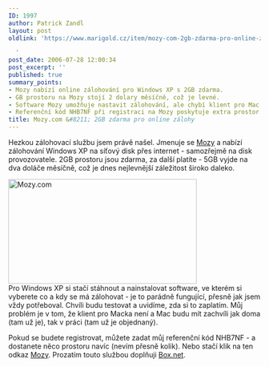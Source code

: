 ```yaml
---
ID: 1997
author: Patrick Zandl
layout: post
oldlink: 'https://www.marigold.cz/item/mozy-com-2gb-zdarma-pro-online-zalohy

  '
post_date: 2006-07-28 12:00:34
post_excerpt: ''
published: true
summary_points:
- Mozy nabízí online zálohování pro Windows XP s 2GB zdarma.
- GB prostoru na Mozy stojí 2 dolary měsíčně, což je levné.
- Software Mozy umožňuje nastavit zálohování, ale chybí klient pro Mac.
- Referenční kód NHB7NF při registraci na Mozy poskytuje extra prostor.
title: Mozy.com &#8211; 2GB zdarma pro online zálohy
---
```


<p>Hezkou zálohovací službu jsem právě našel. Jmenuje se <a href="https://mozy.com/?ref=NHB7NF">Mozy</a> a nabízí zálohování Windows XP na síťový disk přes internet - samozřejmě na disk provozovatele. 2GB prostoru jsou zdarma, za další platíte - 5GB vyjde na dva doláče měsíčně, což je dnes nejlevnější záležitost široko daleko. </p>

<div class="rightbox"><img src="/wp-content/uploads/20060728-mozy.jpg" alt="Mozy.com" width="376" height="209" /></div>Pro Windows XP si stačí stáhnout a nainstalovat software, ve kterém si vyberete co a kdy se má zálohovat - je to parádně fungující, přesně jak jsem vždy potřeboval. Chvíli budu testovat a uvidíme, zda si to zaplatím. Můj problém je v tom, že klient pro Macka není a Mac budu mít zachvíli jak doma (tam už je), tak v práci (tam už je objednaný). </p>

<p>Pokud se budete registrovat, můžete zadat můj referenční kód NHB7NF - a dostanete něco prostoru navíc (nevím přesně kolik). Nebo stačí klik na ten odkaz <a href="https://mozy.com/?ref=NHB7NF">Mozy</a>. Prozatím touto službou doplňuji <a href="http://www.box.net">Box.net</a>.
</p>